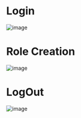 # Login
![image](https://github.com/AbuProTutorials/home-81-dars/assets/164889747/263823ab-53ed-4a47-af72-09312dd86094)
# Role Creation
![image](https://github.com/AbuProTutorials/home-81-dars/assets/164889747/419fadae-b6cf-4df4-a1ad-f6a2592fa878)
# LogOut
![image](https://github.com/AbuProTutorials/home-81-dars/assets/164889747/039bfa46-8149-4fb7-b485-99b6f1ce9eb6)

